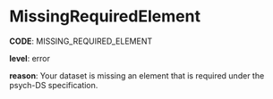 # MissingRequiredElement

**CODE**: MISSING_REQUIRED_ELEMENT

**level**: error

**reason**: Your dataset is missing an element that is required under the psych-DS specification.